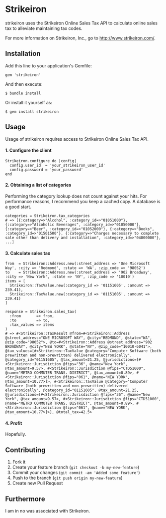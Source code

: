 # Strikeiron

strikeiron uses the Strikeiron Online Sales Tax API to calculate online sales tax to alleviate maintaining tax codes.

For more information on Strikeiron, Inc., go to http://www.strikeiron.com/.

## Installation

Add this line to your application's Gemfile:

    gem 'strikeiron'

And then execute:

    $ bundle install

Or install it yourself as:

    $ gem install strikeiron

## Usage

Usage of strikeiron requires access to Strikeiron Online Sales Tax API.

#### 1. Configure the client

    Strikeiron.configure do |config|
      config.user_id  = 'your_strikeiron_user_id'
      config.password = 'your_password'
    end

#### 2. Obtaining a list of categories

Performing the category lookup does not count against your hits. For performance reasons, I recommend you keep a cached copy. A database is a good start.

    categories = Strikeiron.tax_categories
    # => [{:category=>"Alcohol", :category_id=>"01051000"}, {:category=>"Alcoholic Beverages", :category_id=>"01050000"}, {:category=>"Beer", :category_id=>"01052000"}, {:category=>"Books", :category_id=>"01501500"}, {:category=>"Charges necessary to complete sale other than delivery and installation", :category_id=>"04800000"}, ...]

#### 3. Calculate sales tax

    from  = Strikeiron::Address.new(:street_address => 'One Microsoft Way', :city => 'Redmond', :state => 'WA', :zip_code => '98052')
    to    = Strikeiron::Address.new(:street_address => '902 Broadway', :city => 'New York', :state => 'NY', :zip_code => '10010')
    items = [
      Strikeiron::TaxValue.new(:category_id => '01151605', :amount => 239.41),
      Strikeiron::TaxValue.new(:category_id => '01151605', :amount => 239.41)
    ]

    response = Strikeiron.sales_tax(
      :from       => from,
      :to         => to,
      :tax_values => items
    )
    # => #<Strikeiron::TaxResult @from=#<Strikeiron::Address @street_address="ONE MICROSOFT WAY", @city="REDMOND", @state="WA", @zip_code="98052">, @to=#<Strikeiron::Address @street_address="902 BROADWAY", @city="NEW YORK", @state="NY", @zip_code="10010-6041">, @tax_values=[#<Strikeiron::TaxValue @category="Computer Software (both prewritten and non-prewritten) delivered electronically", @category_id="01151605", @tax_amount=21.25, @jurisdictions=[#<Strikeiron::Jurisdiction @fips="36", @name="New York", @tax_amount=9.57>, #<Strikeiron::Jurisdiction @fips="CTD51000", @name="METRO COMMUTER TRANS. DISTRICT", @tax_amount=0.89>, #<Strikeiron::Jurisdiction @fips="061", @name="NEW YORK", @tax_amount=10.77>]>, #<Strikeiron::TaxValue @category="Computer Software (both prewritten and non-prewritten) delivered electronically", @category_id="01151605", @tax_amount=21.25, @jurisdictions=[#<Strikeiron::Jurisdiction @fips="36", @name="New York", @tax_amount=9.57>, #<Strikeiron::Jurisdiction @fips="CTD51000", @name="METRO COMMUTER TRANS. DISTRICT", @tax_amount=0.89>, #<Strikeiron::Jurisdiction @fips="061", @name="NEW YORK", @tax_amount=10.77>]>], @total_tax=42.5>

#### 4. Profit

Hopefully.

## Contributing

1. Fork it
2. Create your feature branch (`git checkout -b my-new-feature`)
3. Commit your changes (`git commit -am 'Added some feature'`)
4. Push to the branch (`git push origin my-new-feature`)
5. Create new Pull Request

## Furthermore

I am in no was associated with Strikeiron.
